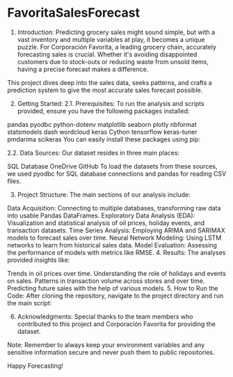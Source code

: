 # FavoritaSalesForecast
1. Introduction:
Predicting grocery sales might sound simple, but with a vast inventory and multiple variables at play, it becomes a unique puzzle. For Corporación Favorita, a leading grocery chain, accurately forecasting sales is crucial. Whether it's avoiding disappointed customers due to stock-outs or reducing waste from unsold items, having a precise forecast makes a difference.

This project dives deep into the sales data, seeks patterns, and crafts a prediction system to give the most accurate sales forecast possible.

2. Getting Started:
2.1. Prerequisites:
To run the analysis and scripts provided, ensure you have the following packages installed:

pandas
pyodbc
python-dotenv
matplotlib
seaborn
plotly
nbformat
statsmodels
dash
wordcloud
keras
Cython
tensorflow
keras-tuner
pmdarima
scikeras
You can easily install these packages using pip:


2.2. Data Sources:
Our dataset resides in three main places:

SQL Database
OneDrive
GitHub
To load the datasets from these sources, we used pyodbc for SQL database connections and pandas for reading CSV files.

3. Project Structure:
The main sections of our analysis include:

Data Acquisition: Connecting to multiple databases, transforming raw data into usable Pandas DataFrames.
Exploratory Data Analysis (EDA): Visualization and statistical analysis of oil prices, holiday events, and transaction datasets.
Time Series Analysis: Employing ARIMA and SARIMAX models to forecast sales over time.
Neural Network Modeling: Using LSTM networks to learn from historical sales data.
Model Evaluation: Assessing the performance of models with metrics like RMSE.
4. Results:
The analyses provided insights like:

Trends in oil prices over time.
Understanding the role of holidays and events on sales.
Patterns in transaction volume across stores and over time.
Predicting future sales with the help of various models.
5. How to Run the Code:
After cloning the repository, navigate to the project directory and run the main script:


6. Acknowledgments:
Special thanks to the team members who contributed to this project and Corporación Favorita for providing the dataset.

Note: Remember to always keep your environment variables and any sensitive information secure and never push them to public repositories.

Happy Forecasting!

